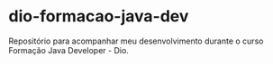 # dio-formacao-java-dev
Repositório para acompanhar meu desenvolvimento durante o curso Formação Java Developer - Dio.
